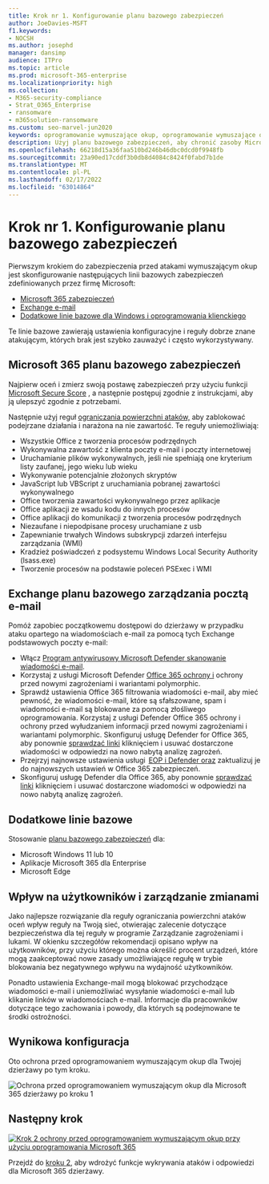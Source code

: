 ```yaml
---
title: Krok nr 1. Konfigurowanie planu bazowego zabezpieczeń
author: JoeDavies-MSFT
f1.keywords:
- NOCSH
ms.author: josephd
manager: dansimp
audience: ITPro
ms.topic: article
ms.prod: microsoft-365-enterprise
ms.localizationpriority: high
ms.collection:
- M365-security-compliance
- Strat_O365_Enterprise
- ransomware
- m365solution-ransomware
ms.custom: seo-marvel-jun2020
keywords: oprogramowanie wymuszające okup, oprogramowanie wymuszające okup obsługiwane przez człowieka, oprogramowanie wymuszające okup przez człowieka, humor, ataki wymuszające okup, ataki oprogramowania wymuszającego okup, szyfrowanie, kryptografia, zerowe zaufanie
description: Użyj planu bazowego zabezpieczeń, aby chronić zasoby Microsoft 365 przed atakami oprogramowania wymuszającego okup.
ms.openlocfilehash: 66218d15a36faa510bd246b46dbc0dcd0f9948fb
ms.sourcegitcommit: 23a90ed17cddf3b0db8d4084c8424f0fabd7b1de
ms.translationtype: MT
ms.contentlocale: pl-PL
ms.lasthandoff: 02/17/2022
ms.locfileid: "63014864"
---
```

# <a name="step-1-configure-security-baselines"></a>Krok nr 1. Konfigurowanie planu bazowego zabezpieczeń

Pierwszym krokiem do zabezpieczenia przed atakami wymuszającym okup jest skonfigurowanie następujących linii bazowych zabezpieczeń zdefiniowanych przez firmę Microsoft:

- [Microsoft 365 zabezpieczeń](#microsoft-365-security-baseline)
- [Exchange e-mail](#exchange-email-management-baseline)
- [Dodatkowe linie bazowe dla Windows i oprogramowania klienckiego](#additional-baselines)

Te linie bazowe zawierają ustawienia konfiguracyjne i reguły dobrze znane atakującym, których brak jest szybko zauważyć i często wykorzystywany.

## <a name="microsoft-365-security-baseline"></a>Microsoft 365 planu bazowego zabezpieczeń

Najpierw oceń i zmierz swoją postawę zabezpieczeń przy użyciu funkcji [Microsoft Secure Score](/microsoft-365/security/defender/microsoft-secure-score) , a następnie postępuj zgodnie z instrukcjami, aby ją ulepszyć zgodnie z potrzebami.

Następnie użyj reguł [ograniczania powierzchni ataków,](/microsoft-365/security/defender-endpoint/attack-surface-reduction-rules-deployment) aby zablokować podejrzane działania i narażona na nie zawartość. Te reguły uniemożliwiają:

- Wszystkie Office z tworzenia procesów podrzędnych
- Wykonywalna zawartość z klienta poczty e-mail i poczty internetowej
- Uruchamianie plików wykonywalnych, jeśli nie spełniają one kryterium listy zaufanej, jego wieku lub wieku
- Wykonywanie potencjalnie złożonych skryptów
- JavaScript lub VBScript z uruchamiania pobranej zawartości wykonywalnego
- Office tworzenia zawartości wykonywalnego przez aplikacje
- Office aplikacji ze wsadu kodu do innych procesów
- Office aplikacji do komunikacji z tworzenia procesów podrzędnych
- Niezaufane i niepodpisane procesy uruchamiane z usb
- Zapewnianie trwałych Windows subskrypcji zdarzeń interfejsu zarządzania (WMI)
- Kradzież poświadczeń z podsystemu Windows Local Security Authority (lsass.exe)
- Tworzenie procesów na podstawie poleceń PSExec i WMI

## <a name="exchange-email-management-baseline"></a>Exchange planu bazowego zarządzania pocztą e-mail 

Pomóż zapobiec początkowemu dostępowi do dzierżawy w przypadku ataku opartego na wiadomościach e-mail za pomocą tych Exchange podstawowych poczty e-mail:

- Włącz [Program antywirusowy Microsoft Defender skanowanie wiadomości e-mail](/microsoft-365/security/defender-endpoint/configure-advanced-scan-types-microsoft-defender-antivirus).
- Korzystaj z usługi Microsoft Defender [Office 365 ochrony i](/microsoft-365/security/office-365-security/anti-phishing-protection) ochrony przed nowymi zagrożeniami i wariantami polymorphic.
- Sprawdź ustawienia Office 365 filtrowania wiadomości e-mail, aby mieć pewność, że wiadomości e-mail, które są sfałszowane, spam i wiadomości e-mail są blokowane za pomocą złośliwego oprogramowania. Korzystaj z usługi Defender Office 365 ochrony i ochrony przed wyłudzaniem informacji przed nowymi zagrożeniami i wariantami polymorphic. Skonfiguruj usługę Defender for Office 365, aby ponownie [sprawdzać linki](/microsoft-365/security/office-365-security/atp-safe-links) kliknięciem i [](/microsoft-365/security/office-365-security/zero-hour-auto-purge) usuwać dostarczone wiadomości w odpowiedzi na nowo nabytą analizę zagrożeń.
- Przejrzyj najnowsze ustawienia usługi  [EOP i Defender oraz](/microsoft-365/security/office-365-security/recommended-settings-for-eop-and-office365-atp) zaktualizuj je do najnowszych ustawień w Office 365 zabezpieczeń.
- Skonfiguruj usługę Defender dla Office 365, aby ponownie [sprawdzać linki](/microsoft-365/security/office-365-security/set-up-safe-links-policies) kliknięciem i usuwać dostarczone wiadomości w odpowiedzi na nowo nabytą analizę zagrożeń.

## <a name="additional-baselines"></a>Dodatkowe linie bazowe

Stosowanie [planu bazowego zabezpieczeń](https://techcommunity.microsoft.com/t5/microsoft-security-baselines/bg-p/Microsoft-Security-Baselines) dla:

- Microsoft Windows 11 lub 10
- Aplikacje Microsoft 365 dla Enterprise
- Microsoft Edge

## <a name="impact-on-users-and-change-management"></a>Wpływ na użytkowników i zarządzanie zmianami

Jako najlepsze rozwiązanie dla reguły ograniczania powierzchni ataków oceń wpływ reguły na Twoją sieć, otwierając zalecenie dotyczące bezpieczeństwa dla tej reguły w programie Zarządzanie zagrożeniami i lukami. W okienku szczegółów rekomendacji opisano wpływ na użytkowników, przy użyciu którego można określić procent urządzeń, które mogą zaakceptować nowe zasady umożliwiające regułę w trybie blokowania bez negatywnego wpływu na wydajność użytkowników.

Ponadto ustawienia Exchange-mail mogą blokować przychodzące wiadomości e-mail i uniemożliwiać wysyłanie wiadomości e-mail lub klikanie linków w wiadomościach e-mail. Informacje dla pracowników dotyczące tego zachowania i powody, dla których są podejmowane te środki ostrożności.

## <a name="resulting-configuration"></a>Wynikowa konfiguracja

Oto ochrona przed oprogramowaniem wymuszającym okup dla Twojej dzierżawy po tym kroku.

![Ochrona przed oprogramowaniem wymuszającym okup dla Microsoft 365 dzierżawy po kroku 1](../media/ransomware-protection-microsoft-365/ransomware-protection-microsoft-365-architecture-step1.png)


## <a name="next-step"></a>Następny krok

[![Krok 2 ochrony przed oprogramowaniem wymuszającym okup przy użyciu oprogramowania Microsoft 365](../media/ransomware-protection-microsoft-365/ransomware-protection-microsoft-365-step2.png)](ransomware-protection-microsoft-365-attack-detection-response.md)

Przejdź do [kroku 2,](ransomware-protection-microsoft-365-attack-detection-response.md) aby wdrożyć funkcje wykrywania ataków i odpowiedzi dla Microsoft 365 dzierżawy.

